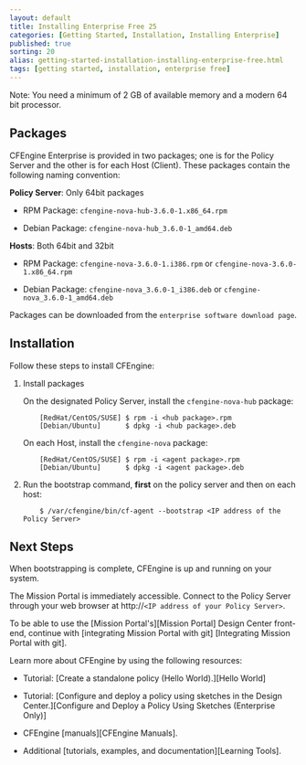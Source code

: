 ```yaml
---
layout: default
title: Installing Enterprise Free 25
categories: [Getting Started, Installation, Installing Enterprise]
published: true
sorting: 20
alias: getting-started-installation-installing-enterprise-free.html
tags: [getting started, installation, enterprise free]
---
```


Note: You need a minimum of 2 GB of available memory and a modern 64 bit processor.

## Packages

CFEngine Enterprise is provided in two packages; one is for the Policy
Server and the other is for each Host (Client). These packages contain the
following naming convention:

**Policy Server**: Only 64bit packages

* RPM Package: `cfengine-nova-hub-3.6.0-1.x86_64.rpm`

* Debian Package: `cfengine-nova-hub_3.6.0-1_amd64.deb`

**Hosts**: Both 64bit and 32bit

* RPM Package: `cfengine-nova-3.6.0-1.i386.rpm` or
  `cfengine-nova-3.6.0-1.x86_64.rpm`

* Debian Package: `cfengine-nova_3.6.0-1_i386.deb` or
  `cfengine-nova_3.6.0-1_amd64.deb`

Packages can be downloaded from the `enterprise software download page`.

## Installation

Follow these steps to install CFEngine:

1. Install packages

    On the designated Policy Server, install the `cfengine-nova-hub` package:

    ```
        [RedHat/CentOS/SUSE] $ rpm -i <hub package>.rpm
        [Debian/Ubuntu]      $ dpkg -i <hub package>.deb
    ```

    On each Host, install the `cfengine-nova` package:

    ```
        [RedHat/CentOS/SUSE] $ rpm -i <agent package>.rpm
        [Debian/Ubuntu]      $ dpkg -i <agent package>.deb
    ```

2. Run the bootstrap command, **first** on the policy server and then on each
host:

    ```
        $ /var/cfengine/bin/cf-agent --bootstrap <IP address of the Policy Server>
    ```

## Next Steps

When bootstrapping is complete, CFEngine is up and running on your system.

The Mission Portal is immediately accessible. Connect to the Policy Server
through your web browser at http://`<IP address of your Policy Server>`.

To be able to use the [Mission Portal's][Mission Portal] Design Center
front-end, continue with [integrating Mission Portal with git] [Integrating Mission Portal with git]. 
 
Learn more about CFEngine by using the following resources:

* Tutorial: [Create a standalone policy (Hello World).][Hello World]

* Tutorial: [Configure and deploy a policy using sketches in the Design Center.][Configure and Deploy a Policy Using Sketches (Enterprise Only)] 

* CFEngine [manuals][CFEngine Manuals].

* Additional [tutorials, examples, and documentation][Learning Tools].

